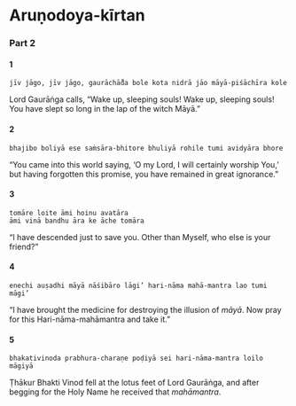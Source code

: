 # Aruṇodoya-kīrtan

### Part 2

#### 1

    jīv jāgo, jīv jāgo, gaurāchā̐da bole kota nidrā jāo māyā-piśāchīra kole

Lord Gaurāṅga calls, “Wake up, sleeping souls! Wake up, sleeping souls! You have slept so long in the lap of the witch Māyā.”

#### 2

    bhajibo boliyā ese saṁsāra-bhitore bhuliyā rohile tumi avidyāra bhore

“You came into this world saying, ‘O my Lord, I will certainly worship You,’ but having forgotten this promise, you have remained in great ignorance.”

#### 3

    tomāre loite āmi hoinu avatāra
    āmi vinā bandhu āra ke āche tomāra

“I have descended just to save you. Other than Myself, who else is your friend?”

#### 4

    enechi auṣadhi māyā nāśibāro lāgi’ hari-nāma mahā-mantra lao tumi māgi’

“I have brought the medicine for destroying the illusion of *māyā*. Now pray for this Hari-nāma-mahāmantra and take it.”

#### 5

    bhakativinoda prabhura-charaṇe poḍiyā sei hari-nāma-mantra loilo māgiyā

Ṭhākur Bhakti Vinod fell at the lotus feet of Lord Gaurāṅga, and after begging for the Holy Name he received that *mahāmantra*.

